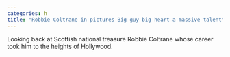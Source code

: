 ```yaml
---
categories: h
title: "Robbie Coltrane in pictures Big guy big heart a massive talent"
---
```

Looking back at Scottish national treasure Robbie Coltrane whose career took him to the heights of Hollywood.